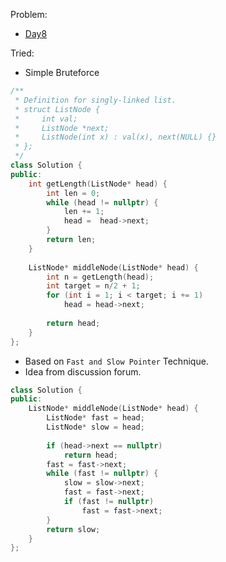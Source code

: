 Problem:
   - [Day8](https://leetcode.com/explore/challenge/card/30-day-leetcoding-challenge/529/week-2/3290/)

Tried:
   - Simple Bruteforce

``` c++
/**
 * Definition for singly-linked list.
 * struct ListNode {
 *     int val;
 *     ListNode *next;
 *     ListNode(int x) : val(x), next(NULL) {}
 * };
 */
class Solution {
public:
    int getLength(ListNode* head) {
        int len = 0;
        while (head != nullptr) {
            len += 1;
            head =  head->next;
        }
        return len;
    }
    
    ListNode* middleNode(ListNode* head) {
        int n = getLength(head);
        int target = n/2 + 1;
        for (int i = 1; i < target; i += 1)
            head = head->next;
        
        return head;
    }
};
```

   - Based on `Fast and Slow Pointer` Technique.
   - Idea from discussion forum.
``` c++
class Solution {
public:
    ListNode* middleNode(ListNode* head) {
        ListNode* fast = head;
        ListNode* slow = head;
        
        if (head->next == nullptr)
            return head;
        fast = fast->next;
        while (fast != nullptr) {
            slow = slow->next;
            fast = fast->next;
            if (fast != nullptr)
                fast = fast->next;
        }
        return slow;
    }
};
```
